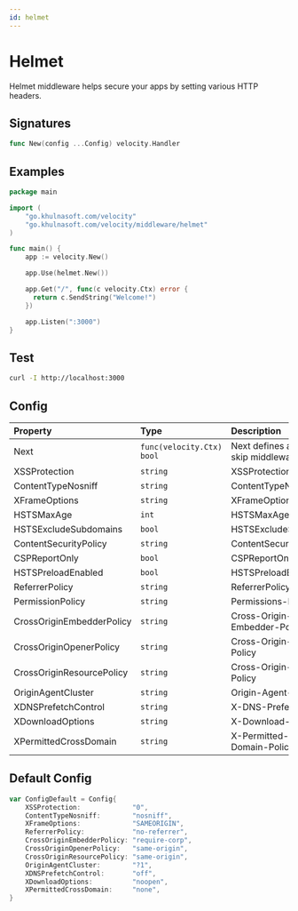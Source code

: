 ```yaml
---
id: helmet
---
```


# Helmet

Helmet middleware helps secure your apps by setting various HTTP headers.

## Signatures

```go
func New(config ...Config) velocity.Handler
```

## Examples

```go
package main

import (
    "go.khulnasoft.com/velocity"
    "go.khulnasoft.com/velocity/middleware/helmet"
)

func main() {
    app := velocity.New()

    app.Use(helmet.New())

    app.Get("/", func(c velocity.Ctx) error {
      return c.SendString("Welcome!")
    })

    app.Listen(":3000")
}
```

## Test

```bash
curl -I http://localhost:3000
```

## Config

| Property                  | Type                    | Description                                 | Default          |
|:--------------------------|:------------------------|:--------------------------------------------|:-----------------|
| Next                      | `func(velocity.Ctx) bool` | Next defines a function to skip middleware. | `nil`            |
| XSSProtection             | `string`                | XSSProtection                               | "0"              |
| ContentTypeNosniff        | `string`                | ContentTypeNosniff                          | "nosniff"        |
| XFrameOptions             | `string`                | XFrameOptions                               | "SAMEORIGIN"     |
| HSTSMaxAge                | `int`                   | HSTSMaxAge                                  | 0                |
| HSTSExcludeSubdomains     | `bool`                  | HSTSExcludeSubdomains                       | false            |
| ContentSecurityPolicy     | `string`                | ContentSecurityPolicy                       | ""               |
| CSPReportOnly             | `bool`                  | CSPReportOnly                               | false            |
| HSTSPreloadEnabled        | `bool`                  | HSTSPreloadEnabled                          | false            |
| ReferrerPolicy            | `string`                | ReferrerPolicy                              | "ReferrerPolicy" |
| PermissionPolicy          | `string`                | Permissions-Policy                          | ""               |
| CrossOriginEmbedderPolicy | `string`                | Cross-Origin-Embedder-Policy                | "require-corp"   |
| CrossOriginOpenerPolicy   | `string`                | Cross-Origin-Opener-Policy                  | "same-origin"    |
| CrossOriginResourcePolicy | `string`                | Cross-Origin-Resource-Policy                | "same-origin"    |
| OriginAgentCluster        | `string`                | Origin-Agent-Cluster                        | "?1"             |
| XDNSPrefetchControl       | `string`                | X-DNS-Prefetch-Control                      | "off"            |
| XDownloadOptions          | `string`                | X-Download-Options                          | "noopen"         |
| XPermittedCrossDomain     | `string`                | X-Permitted-Cross-Domain-Policies           | "none"           |

## Default Config

```go
var ConfigDefault = Config{
    XSSProtection:             "0",
    ContentTypeNosniff:        "nosniff",
    XFrameOptions:             "SAMEORIGIN",
    ReferrerPolicy:            "no-referrer",
    CrossOriginEmbedderPolicy: "require-corp",
    CrossOriginOpenerPolicy:   "same-origin",
    CrossOriginResourcePolicy: "same-origin",
    OriginAgentCluster:        "?1",
    XDNSPrefetchControl:       "off",
    XDownloadOptions:          "noopen",
    XPermittedCrossDomain:     "none",
}
```

